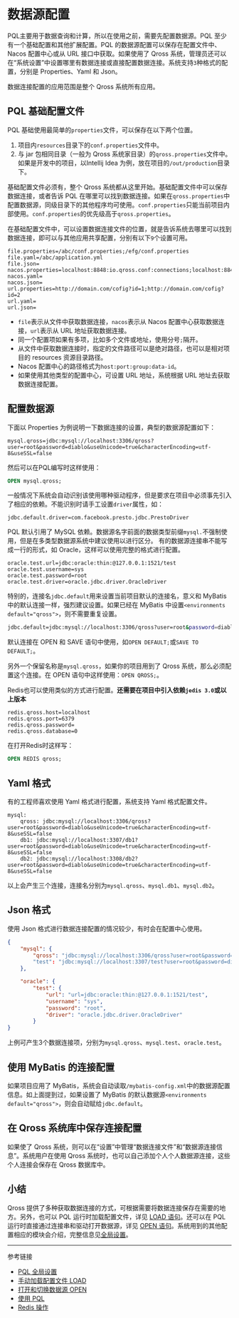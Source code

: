 # 数据源配置

PQL主要用于数据查询和计算，所以在使用之前，需要先配置数据源。PQL 至少有一个基础配置和其他扩展配置。PQL 的数据源配置可以保存在配置文件中、Nacos 配置中心或从 URL 接口中获取。如果使用了 Qross 系统，管理员还可以在“系统设置”中设置哪里有数据连接或直接配置数据连接。系统支持`3`种格式的配置，分别是 Properties、Yaml 和 Json。

数据连接配置的应用范围是整个 Qross 系统所有应用。

## PQL 基础配置文件

PQL 基础使用最简单的`properties`文件，可以保存在以下两个位置。

1. 项目内`resources`目录下的`conf.properties`文件中。
2. 与 jar 包相同目录（一般为 Qross 系统家目录）的`qross.properties`文件中。如果是开发中的项目，以Intellij Idea 为例，放在项目的`/out/production`目录下。

基础配置文件必须有，整个 Qross 系统都从这里开始。基础配置文件中可以保存数据连接，或者告诉 PQL 在哪里可以找到数据连接。如果在`qross.properties`中配置数据源，同级目录下的其他程序均可使用。`conf.properties`只能当前项目内部使用。`conf.properties`的优先级高于`qross.properties`。

在基础配置文件中，可以设置数据连接文件的位置，就是告诉系统去哪里可以找到数据连接，即可以与其他应用共享配置，分别有以下`9`个设置可用。

```properties
file.properties=/abc/conf.properties;/efg/conf.properties
file.yaml=/abc/application.yml
file.json=
nacos.properties=localhost:8848:io.qross.conf:connections;localhost:8848:io.qross.conf:others;
nacos.yaml=
nacos.json=
url.properties=http://domain.com/cofig?id=1;http://domain.com/cofig?id=2
url.yaml=
url.json=
```

* `file`表示从文件中获取数据连接，`nacos`表示从 Nacos 配置中心获取数据连接，`url`表示从 URL 地址获取数据连接。
* 同一个配置项如果有多项，比如多个文件或地址，使用分号`;`隔开。
* 从文件中获取数据连接时，指定的文件路径可以是绝对路径，也可以是相对项目的 resources 资源目录路径。
* Nacos 配置中心的路径格式为`host:port:group:data-id`。
* 如果使用其他类型的配置中心，可设置 URL 地址，系统根据 URL 地址去获取数据连接配置。

## 配置数据源

下面以 Properties 为例说明一下数据连接的设置，典型的数据源配置如下：

```properties
mysql.qross=jdbc:mysql://localhost:3306/qross?user=root&password=diablo&useUnicode=true&characterEncoding=utf-8&useSSL=false
```

然后可以在PQL编写时这样使用：

```sql
OPEN mysql.qross;
```

一般情况下系统会自动识别该使用哪种驱动程序，但是要求在项目中必须事先引入了相应的依赖。不能识别时请手工设置`driver`属性，如：

```properties
jdbc.default.driver=com.facebook.presto.jdbc.PrestoDriver
```

PQL 默认引用了 MySQL 依赖。数据源名字前面的数据类型前缀`mysql.`不强制使用，但是在多类型数据源系统中建议使用以进行区分。
有的数据源连接串不能写成一行的形式，如 Oracle，这样可以使用完整的格式进行配置。

```properties
oracle.test.url=jdbc:oracle:thin:@127.0.0.1:1521/test
oracle.test.username=sys
oracle.test.password=root
oracle.test.driver=oracle.jdbc.driver.OracleDriver
```

特别的，连接名`jdbc.default`用来设置当前项目默认的连接名，意义和 MyBatis 中的默认连接一样，强烈建议设置。如果已经在 MyBatis 中设置`<environments default="qross">`，则不需要重复设置。

```sh
jdbc.default=jdbc:mysql://localhost:3306/qross?user=root&password=diablo&useUnicode=true
```

默认连接在 OPEN 和 SAVE 语句中使用，如`OPEN DEFAULT;`或`SAVE TO DEFAULT;`。 
 
另外一个保留名称是`mysql.qross`，如果你的项目用到了 Qross 系统，那么必须配置这个连接。在 OPEN 语句中这样使用：`OPEN QROSS;`。  

Redis也可以使用类似的方式进行配置。**还需要在项目中引入依赖`jedis 3.0`或以上版本**

```properties
redis.qross.host=localhost
redis.qross.port=6379
redis.qross.password=
redis.qross.database=0
```

在打开Redis时这样写：

```sql
OPEN REDIS qross;
```

## Yaml 格式

有的工程师喜欢使用 Yaml 格式进行配置，系统支持 Yaml 格式配置文件。

```
mysql:
    qross: jdbc:mysql://localhost:3306/qross?user=root&password=diablo&useUnicode=true&characterEncoding=utf-8&useSSL=false
    db1: jdbc:mysql://localhost:3307/db1?user=root&password=diablo&useUnicode=true&characterEncoding=utf-8&useSSL=false
    db2: jdbc:mysql://localhost:3308/db2?user=root&password=diablo&useUnicode=true&characterEncoding=utf-8&useSSL=false
```

以上会产生三个连接，连接名分别为`mysql.qross`、`mysql.db1`、`mysql.db2`。

## Json 格式

使用 Json 格式进行数据连接配置的情况较少，有时会在配置中心使用。

```json
{
    "mysql": {
        "qross": "jdbc:mysql://localhost:3306/qross?user=root&password=diablo&useUnicode=true&characterEncoding=utf-8&useSSL=false"
        "test": "jdbc:mysql://localhost:3307/test?user=root&password=diablo&useUnicode=true&characterEncoding=utf-8&useSSL=false"
    },

    "oracle": {
        "test": {
            "url": "url=jdbc:oracle:thin:@127.0.0.1:1521/test",
            "username": "sys",
            "password": "root",
            "driver": "oracle.jdbc.driver.OracleDriver"
        }
}
```

上例可产生3个数据连接项，分别为`mysql.qross`、`mysql.test`、`oracle.test`。

## 使用 MyBatis 的连接配置

如果项目应用了 MyBatis，系统会自动读取`/mybatis-config.xml`中的数据源配置信息。如上面提到过，如果设置了 MyBatis 的默认数据源`<environments default="qross">`，则会自动赋给`jdbc.default`。

## 在 Qross 系统库中保存连接配置

如果使了 Qross 系统，则可以在“设置”中管理“数据连接文件”和“数据源连接信息”。系统用户在使用 Qross 系统时，也可以自己添加个人个人数据源连接，这些个人连接会保存在 Qross 数据库中。

## 小结

Qross 提供了多种获取数据连接的方式，可根据需要将数据连接保存在需要的地方。另外，也可以 PQL 运行时加载配置文件，详见 [LOAD 语句](/pql/load.md)。还可以在 PQL 运行时直接通过连接串和驱动打开数据源，详见 [OPEN 语句](/pql/open.md)。系统用到的其他配置相应的模块会介绍，完整信息见[全局设置](/pql/setup.md)。

---
参考链接

* [PQL 全局设置](/pql/setup.md)
* [手动加载配置文件 LOAD](/pql/load.md)
* [打开和切换数据源 OPEN](/pql/open.md)
* [使用 PQL](/pql/use-pql.md)
* [Redis 操作](/pql/redis.md)